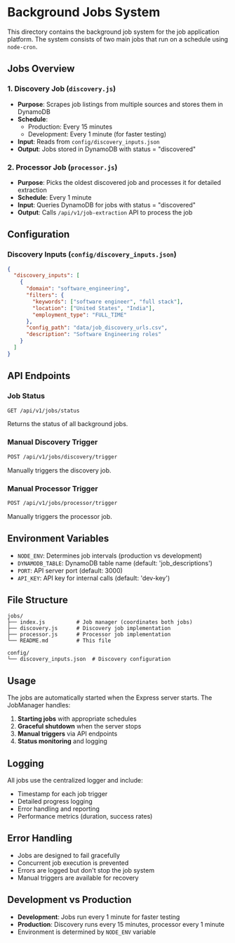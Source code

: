 # Background Jobs System

This directory contains the background job system for the job application platform. The system consists of two main jobs that run on a schedule using `node-cron`.

## Jobs Overview

### 1. Discovery Job (`discovery.js`)
- **Purpose**: Scrapes job listings from multiple sources and stores them in DynamoDB
- **Schedule**: 
  - Production: Every 15 minutes
  - Development: Every 1 minute (for faster testing)
- **Input**: Reads from `config/discovery_inputs.json`
- **Output**: Jobs stored in DynamoDB with status = "discovered"

### 2. Processor Job (`processor.js`)
- **Purpose**: Picks the oldest discovered job and processes it for detailed extraction
- **Schedule**: Every 1 minute
- **Input**: Queries DynamoDB for jobs with status = "discovered"
- **Output**: Calls `/api/v1/job-extraction` API to process the job

## Configuration

### Discovery Inputs (`config/discovery_inputs.json`)
```json
{
  "discovery_inputs": [
    {
      "domain": "software_engineering",
      "filters": {
        "keywords": ["software engineer", "full stack"],
        "location": ["United States", "India"],
        "employment_type": "FULL_TIME"
      },
      "config_path": "data/job_discovery_urls.csv",
      "description": "Software Engineering roles"
    }
  ]
}
```

## API Endpoints

### Job Status
```bash
GET /api/v1/jobs/status
```
Returns the status of all background jobs.

### Manual Discovery Trigger
```bash
POST /api/v1/jobs/discovery/trigger
```
Manually triggers the discovery job.

### Manual Processor Trigger
```bash
POST /api/v1/jobs/processor/trigger
```
Manually triggers the processor job.

## Environment Variables

- `NODE_ENV`: Determines job intervals (production vs development)
- `DYNAMODB_TABLE`: DynamoDB table name (default: 'job_descriptions')
- `PORT`: API server port (default: 3000)
- `API_KEY`: API key for internal calls (default: 'dev-key')

## File Structure

```
jobs/
├── index.js          # Job manager (coordinates both jobs)
├── discovery.js      # Discovery job implementation
├── processor.js      # Processor job implementation
└── README.md         # This file

config/
└── discovery_inputs.json  # Discovery configuration
```

## Usage

The jobs are automatically started when the Express server starts. The JobManager handles:

1. **Starting jobs** with appropriate schedules
2. **Graceful shutdown** when the server stops
3. **Manual triggers** via API endpoints
4. **Status monitoring** and logging

## Logging

All jobs use the centralized logger and include:
- Timestamp for each job trigger
- Detailed progress logging
- Error handling and reporting
- Performance metrics (duration, success rates)

## Error Handling

- Jobs are designed to fail gracefully
- Concurrent job execution is prevented
- Errors are logged but don't stop the job system
- Manual triggers are available for recovery

## Development vs Production

- **Development**: Jobs run every 1 minute for faster testing
- **Production**: Discovery runs every 15 minutes, processor every 1 minute
- Environment is determined by `NODE_ENV` variable 